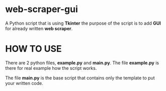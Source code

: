 # web-scraper-gui
A Python script that is using **Tkinter** the purpose of the script is to add **GUI** for already written **web scraper**.
<p><h1>HOW TO USE</h1></p> 
There are 2 python files, <b>example.py</b> and <b>main.py</b>.
The file <b>example.py</b> is there for real example how the script works.

The file <b>main.py</b> is the base script that contains only the template to put your written code.

